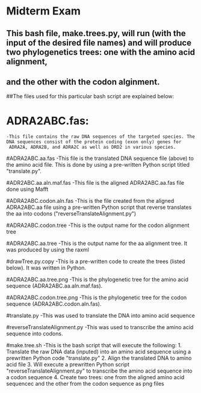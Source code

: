 # Midterm Exam

## This bash file, make.trees.py, will run (with the input of the desired file names) and will produce two phylogenetics trees: one with the amino acid alignment,
## and the other with the codon alginment. 

##The files used for this particular bash script are explained below:

# ADRA2ABC.fas:
	-This file contains the raw DNA sequences of the targeted species. The DNA sequences consist of the protein coding (exon only) genes for 
	 ADRA2A, ADRA2B, and ADRA2C as well as DRD2 in various species. 

#ADRA2ABC.aa.fas
	-This file is the translated DNA sequence file (above) to the amino acid file. This is done by using a pre-written Python script titled "translate.py".

#ADR2ABC.aa.aln.maf.fas
	-This file is the aligned ADRA2ABC.aa.fas file done using Mafft

#ADRA2ABC.codon.aln.fas
	-This is the file created from the aligned ADRA2ABC.aa file using a pre-written Python script that reverse translates the aa into codons
	("reverseTranslateAlignment.py")

#ADRA2ABC.codon.tree
	-This is the output name for the codon alignment tree

#ADRA2ABC.aa.tree
	-This is the output name for the aa alignment tree. It was produced by using the raxml

#drawTree.py.copy
	-This is a pre-written code to create the trees (listed below). It was written in Python.

#ADRA2ABC.aa.tree.png
	-This is the phylogenetic tree for the amino acid sequence (ADRA2ABC.aa.aln.maf.fas).

#ADRA2ABC.codon.tree.png
	-This is the phylogenetic tree for the codon sequence (ADRA2ABC.codon.aln.fas).

#translate.py
	-This was used to translate the DNA into amino acid sequence

#reverseTranslateAlignment.py
	-This was used to transcribe the amino acid sequence into codons. 

#make.tree.sh
	-This is the bash script that will execute the following:
	1. Translate the raw DNA data (inputed) into an amino acid sequence using a prewritten Python code "translate.py"
	2. Align the translated DNA to amino acid file
	3. Will execute a prewritten Python script "reverseTranslateAlignment.py" to transcribe the amino acid sequence into a codon sequence
	4. Create two trees: one from the aligned amino acid sequencec and the other from the codon sequence as png files

